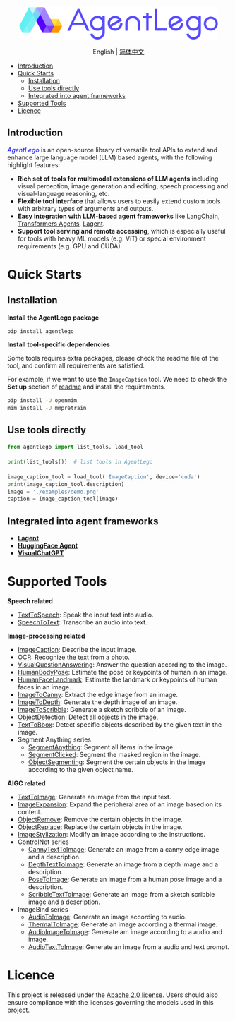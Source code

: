 <div align="center">
<img src="docs/src/agentlego-logo.png" width="450"/>
</div>

<div align="center">

English | [简体中文](/README_zh-CN.md)

</div>

- [Introduction](#introduction)
- [Quick Starts](#quick-starts)
  - [Installation](#installation)
  - [Use tools directly](#use-tools-directly)
  - [Integrated into agent frameworks](#integrated-into-agent-frameworks)
- [Supported Tools](#supported-tools)
- [Licence](#licence)

## Introduction

<span style="color:blue"> *AgentLego* </span> is an open-source library of versatile tool APIs to extend and enhance large language model (LLM) based agents, with the following highlight features:

- **Rich set of tools for multimodal extensions of LLM agents** including visual perception, image generation and editing, speech processing and visual-language reasoning, etc.
- **Flexible tool interface** that allows users to easily extend custom tools with arbitrary types of arguments and outputs.
- **Easy integration with LLM-based agent frameworks** like [LangChain](https://github.com/langchain-ai/langchain), [Transformers Agents](https://huggingface.co/docs/transformers/transformers_agents), [Lagent](https://github.com/InternLM/lagent).
- **Support tool serving and remote accessing**, which is especially useful for tools with heavy ML models (e.g. ViT) or special environment requirements (e.g. GPU and CUDA).

# Quick Starts

## Installation

**Install the AgentLego package**

```shell
pip install agentlego
```

**Install tool-specific dependencies**

Some tools requires extra packages, please check the readme file of the tool, and confirm all requirements are
satisfied.

For example, if we want to use the `ImageCaption` tool. We need to check the **Set up** section of
[readme](agentlego/tools/image_text/README.md#ImageCaption) and install the requirements.

```bash
pip install -U openmim
mim install -U mmpretrain
```

## Use tools directly

```Python
from agentlego import list_tools, load_tool

print(list_tools())  # list tools in AgentLego

image_caption_tool = load_tool('ImageCaption', device='cuda')
print(image_caption_tool.description)
image = './examples/demo.png'
caption = image_caption_tool(image)
```

## Integrated into agent frameworks

- [**Lagent**](examples/lagent_example.py)
- [**HuggingFace Agent**](examples/hf_agent/hf_agent_example.py)
- [**VisualChatGPT**](examples/visual_chatgpt/visual_chatgpt.py)

# Supported Tools

**Speech related**

- [TextToSpeech](agentlego/tools/speech_text/README.md#TextToSpeech): Speak the input text into audio.
- [SpeechToText](agentlego/tools/speech_text/README.md#SpeechToText): Transcribe an audio into text.

**Image-processing related**

- [ImageCaption](agentlego/tools/image_text/README.md#ImageCaption): Describe the input image.
- [OCR](agentlego/tools/ocr/README.md#OCR): Recognize the text from a photo.
- [VisualQuestionAnswering](agentlego/tools/vqa/README.md#VisualQuestionAnswering): Answer the question according to the image.
- [HumanBodyPose](agentlego/tools/image_pose/README.md#HumanBodyPose): Estimate the pose or keypoints of human in an image.
- [HumanFaceLandmark](agentlego/tools/image_pose/README.md#HumanFaceLandmark): Estimate the landmark or keypoints of human faces in an image.
- [ImageToCanny](agentlego/tools/image_canny/README.md#ImageToCanny): Extract the edge image from an image.
- [ImageToDepth](agentlego/tools/image_depth/README.md#ImageToDepth): Generate the depth image of an image.
- [ImageToScribble](agentlego/tools/image_scribble/README.md#ImageToScribble): Generate a sketch scribble of an image.
- [ObjectDetection](agentlego/tools/object_detection/README.md#ObjectDetection): Detect all objects in the image.
- [TextToBbox](agentlego/tools/object_detection/README.md#TextToBbox): Detect specific objects described by the given text in the image.
- Segment Anything series
  - [SegmentAnything](agentlego/tools/segmentation/README.md#SegmentAnything): Segment all items in the image.
  - [SegmentClicked](agentlego/tools/segmentation/README.md#SegmentClicked): Segment the masked region in the image.
  - [ObjectSegmenting](agentlego/tools/segmentation/README.md#ObjectSegmenting): Segment the certain objects in the image according to the given object name.

**AIGC related**

- [TextToImage](agentlego/tools/image_text/README.md#TextToImage): Generate an image from the input text.
- [ImageExpansion](agentlego/tools/image_editing/README.md#ImageExpansion): Expand the peripheral area of an image based on its content.
- [ObjectRemove](agentlego/tools/image_editing/README.md#ObjectRemove): Remove the certain objects in the image.
- [ObjectReplace](agentlego/tools/image_editing/README.md#ObjectReplace): Replace the certain objects in the image.
- [ImageStylization](agentlego/tools/image_editing/README.md#ImageStylization): Modify an image according to the instructions.
- ControlNet series
  - [CannyTextToImage](agentlego/tools/image_canny/README.md#CannyTextToImage): Generate an image from a canny edge image and a description.
  - [DepthTextToImage](agentlego/tools/image_depth/README.md#DepthTextToImage): Generate an image from a depth image and a description.
  - [PoseToImage](agentlego/tools/image_pose/README.md#PoseToImage): Generate an image from a human pose image and a description.
  - [ScribbleTextToImage](agentlego/tools/image_scribble/README.md#ScribbleTextToImage): Generate an image from a sketch scribble image and a description.
- ImageBind series
  - [AudioToImage](agentlego/tools/imagebind/README.md#AudioToImage): Generate an image according to audio.
  - [ThermalToImage](agentlego/tools/imagebind/README.md#ThermalToImage): Generate an image according a thermal image.
  - [AudioImageToImage](agentlego/tools/imagebind/README.md#AudioImageToImage): Generate am image according to a audio and image.
  - [AudioTextToImage](agentlego/tools/imagebind/README.md#AudioTextToImage): Generate an image from a audio and text prompt.

# Licence

This project is released under the [Apache 2.0 license](LICENSE). Users should also ensure compliance with the licenses governing the models used in this project.
